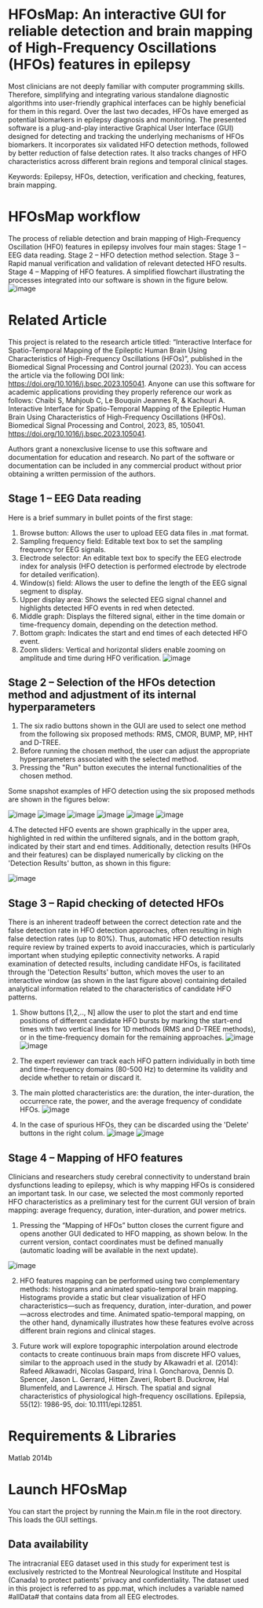 # HFOsMap: An interactive GUI for reliable detection and brain mapping of High-Frequency Oscillations (HFOs) features in epilepsy
Most clinicians are not deeply familiar with computer programming skills. Therefore, simplifying and integrating various standalone diagnostic algorithms into user-friendly graphical interfaces can be highly beneficial for them in this regard. Over the last two decades, HFOs have emerged as potential biomarkers in epilepsy diagnosis and monitoring. The presented software is a plug-and-play interactive Graphical User Interface (GUI) designed for detecting and tracking the underlying mechanisms of HFOs biomarkers. It incorporates six validated HFO detection methods, followed by better reduction of false detection rates. It also tracks changes of HFO characteristics across different brain regions and temporal clinical stages. 

Keywords: Epilepsy, HFOs, detection, verification and checking, features, brain mapping.

# HFOsMap workflow
The process of reliable detection and brain mapping of High-Frequency Oscillation (HFO) features in epilepsy involves four main stages:
Stage 1 – EEG data reading.
Stage 2 – HFO detection method selection.
Stage 3 – Rapid manual verification and validation of relevant detected HFO results.
Stage 4 – Mapping of HFO features.
A simplified flowchart illustrating the processes integrated into our software is shown in the figure below.
![image](https://github.com/user-attachments/assets/a152e8fd-6790-4ee6-8850-05741ab6f6dd)

# Related Article
This project is related to the research article titled:
“Interactive Interface for Spatio-Temporal Mapping of the Epileptic Human Brain Using Characteristics of High-Frequency Oscillations (HFOs)”,
published in the Biomedical Signal Processing and Control journal (2023).
You can access the article via the following DOI link: https://doi.org/10.1016/j.bspc.2023.105041.
Anyone can use this software for academic applications providing they properly reference our work as follows: Chaibi S, Mahjoub C, Le Bouquin Jeannes R, & Kachouri A. Interactive Interface for Spatio-Temporal Mapping of the Epileptic Human Brain Using Characteristics of High-Frequency Oscillations (HFOs). Biomedical Signal Processing and Control, 2023, 85, 105041. https://doi.org/10.1016/j.bspc.2023.105041.

Authors grant a nonexclusive license to use this software and documentation for education and research. No part of the software or documentation can be included in any commercial product without prior obtaining a written permission of the authors. 

## Stage 1 – EEG Data reading
Here is a brief summary in bullet points of the first stage:
1. Browse button: Allows the user to upload EEG data files in .mat format.
2. Sampling frequency field: Editable text box to set the sampling frequency for EEG signals.
3. Electrode selector: An editable text box to specify the EEG electrode index for analysis (HFO detection is performed electrode by electrode for detailed verification).
5. Window(s) field: Allows the user to define the length of the EEG signal segment to display.
6. Upper display area: Shows the selected EEG signal channel and highlights detected HFO events in red when detected.
7. Middle graph: Displays the filtered signal, either in the time domain or time-frequency domain, depending on the detection method.
8. Bottom graph: Indicates the start and end times of each detected HFO event.
9. Zoom sliders: Vertical and horizontal sliders enable zooming on amplitude and time during HFO verification.
![image](https://github.com/user-attachments/assets/c3887e05-6a01-4709-9f38-34439a4f73ed)

## Stage 2 – Selection of the HFOs detection method and adjustment of its internal hyperparameters
1. The six radio buttons shown in the GUI are used to select one method from the following six proposed methods: RMS, CMOR, BUMP, MP, HHT and D-TREE.
2. Before running the chosen method, the user can adjust the appropriate hyperparameters associated with the selected method.
3. Pressing the "Run" button executes the internal functionalities of the chosen method.

Some snapshot examples of HFO detection using the six proposed methods are shown in the figures below:

![image](https://github.com/user-attachments/assets/d3c642b9-2fae-44c1-ba4f-8b5b46064070)
![image](https://github.com/user-attachments/assets/c4d5a095-c30c-40e6-9a03-10c7ea7b7653)
![image](https://github.com/user-attachments/assets/44d57d7f-8df5-49a9-825b-2ccdec48c2ff)
![image](https://github.com/user-attachments/assets/f2597ae8-0b0c-481d-b8f7-08926fc45cb5)
![image](https://github.com/user-attachments/assets/7bb235ec-0fa2-4f87-bfc7-193d0d6f4afd)
![image](https://github.com/user-attachments/assets/d910c5d6-6b98-4595-8410-27b0a2f442a9)

   4.The detected HFO events are shown graphically in the upper area, highlighted in red within the unfiltered signals, and in the bottom graph, indicated by their start and end times. Additionally, detection results (HFOs and their features) can be displayed numerically by clicking on the 'Detection Results' button, as shown in this figure:
   
 ![image](https://github.com/user-attachments/assets/46528472-507f-46b3-84d4-65db2bbe5170)
   
## Stage 3 – Rapid checking of detected HFOs 

There is an inherent tradeoff between the correct detection rate and the false detection rate in HFO detection approaches, often resulting in high false detection rates (up to 80%). Thus, automatic HFO detection results require review by trained experts to avoid inaccuracies, which is particularly important when studying epileptic connectivity networks. A rapid examination of detected results, including candidate HFOs, is facilitated through the 'Detection Results' button, which moves the user to an interactive window (as shown in the last figure above) containing detailed analytical information related to the characteristics of candidate HFO patterns.

1. Show buttons  [1,2,.., N] allow the user to plot the start and end time positions of different candidate HFO bursts by marking the start-end times with two vertical lines for 1D methods (RMS and D-TREE methods), or in the time-frequency domain for the remaining approaches.
![image](https://github.com/user-attachments/assets/49f5a295-a1c1-472d-9747-296fc14f66f2)
![image](https://github.com/user-attachments/assets/c75bc97a-5241-4d16-a8b1-8874c8918460)

2. The expert reviewer can track each HFO pattern individually in both time and time-frequency domains (80-500 Hz) to determine its validity and decide whether to retain or discard it.
   
3. The main plotted characteristics are: the duration, the inter-duration, the occurrence rate, the power, and the average frequency of condidate HFOs.
   ![image](https://github.com/user-attachments/assets/95c52f5e-1c8a-4298-ab77-93518a889e4d)
   
4. In the case of spurious HFOs, they can be discarded using the 'Delete' buttons in the right colum.
![image](https://github.com/user-attachments/assets/9aa8d356-1ad4-457d-bdbd-cf51adce14e7)
![image](https://github.com/user-attachments/assets/6e5319a6-948e-403e-bb06-93673112af36)

## Stage 4 – Mapping of HFO features

Clinicians and researchers study cerebral connectivity to understand brain dysfunctions leading to epilepsy, which is why mapping HFOs is considered an important task.
In our case, we selected the most commonly reported HFO characteristics as a preliminary test for the current GUI version of brain mapping: average frequency, duration, inter-duration, and power metrics.
1. Pressing the “Mapping of HFOs” button closes the current figure and opens another GUI dedicated to HFO mapping, as shown below. In the current version, contact coordinates must be defined manually (automatic loading will be available in the next update).

![image](https://github.com/user-attachments/assets/13edbedc-15d9-4e9d-8846-630a2a71dc02)

2. HFO features mapping can be performed using two complementary methods: histograms and animated spatio-temporal brain mapping.
Histograms provide a static but clear visualization of HFO characteristics—such as frequency, duration, inter-duration, and power—across electrodes and time.
Animated spatio-temporal mapping, on the other hand, dynamically illustrates how these features evolve across different brain regions and clinical stages.

3. Future work will explore topographic interpolation around electrode contacts to create continuous brain maps from discrete HFO values, similar to the approach used in the study by Alkawadri et al. (2014): Rafeed Alkawadri, Nicolas Gaspard, Irina I. Goncharova, Dennis D. Spencer, Jason L. Gerrard, Hitten Zaveri, Robert B. Duckrow, Hal Blumenfeld, and Lawrence J. Hirsch. The spatial and signal characteristics of physiological high-frequency oscillations. Epilepsia, 55(12): 1986-95, doi: 10.1111/epi.12851.
# Requirements & Libraries
  Matlab 2014b
  
# Launch HFOsMap
You can start the project by running the Main.m file in the root directory. This loads the GUI settings. 
## Data availability
The intracranial EEG dataset used in this study for experiment test is exclusively restricted to the Montreal Neurological Institute and Hospital (Canada) to protect patients’ privacy and confidentiality.
The dataset used in this project is referred to as ppp.mat, which includes a variable named #allData# that contains data from all EEG electrodes.



